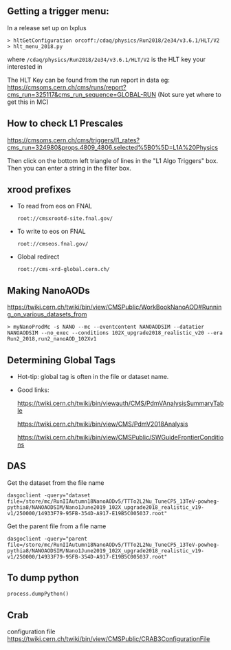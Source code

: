 ## Getting a trigger menu:

In a release set up on lxplus

```
> hltGetConfiguration orcoff:/cdaq/physics/Run2018/2e34/v3.6.1/HLT/V2 > hlt_menu_2018.py
```

where `/cdaq/physics/Run2018/2e34/v3.6.1/HLT/V2` is the HLT key your interested in

The HLT Key can be found from the run report in data
eg:
https://cmsoms.cern.ch/cms/runs/report?cms_run=325117&cms_run_sequence=GLOBAL-RUN
(Not sure yet where to get this in MC)

## How to check L1 Prescales

https://cmsoms.cern.ch/cms/triggers/l1_rates?cms_run=324980&props.4809_4806.selected%5B0%5D=L1A%20Physics

Then click on the bottom left triangle of lines in the "L1 Algo Triggers" box. Then you can enter a string in the filter box.

## xrood prefixes

- To read from eos on FNAL

   `root://cmsxrootd-site.fnal.gov/` 

- To write to eos on FNAL

   `root://cmseos.fnal.gov/` 

- Global redirect

   `root://cms-xrd-global.cern.ch/`


## Making NanoAODs

https://twiki.cern.ch/twiki/bin/view/CMSPublic/WorkBookNanoAOD#Running_on_various_datasets_from

```
> myNanoProdMc -s NANO --mc --eventcontent NANOAODSIM --datatier NANOAODSIM --no_exec --conditions 102X_upgrade2018_realistic_v20 --era Run2_2018,run2_nanoAOD_102Xv1
```

## Determining Global Tags 

  - Hot-tip: global tag is often in the file or dataset name. 

  - Good links:

      https://twiki.cern.ch/twiki/bin/viewauth/CMS/PdmVAnalysisSummaryTable
      
      https://twiki.cern.ch/twiki/bin/view/CMS/PdmV2018Analysis
      
      https://twiki.cern.ch/twiki/bin/view/CMSPublic/SWGuideFrontierConditions


## DAS

Get the dataset from the file name

```
dasgoclient -query="dataset file=/store/mc/RunIIAutumn18NanoAODv5/TTTo2L2Nu_TuneCP5_13TeV-powheg-pythia8/NANOAODSIM/Nano1June2019_102X_upgrade2018_realistic_v19-v1/250000/14933F79-95FB-354D-A917-E19B5C005037.root"
```

Get the parent file from a file name

```
dasgoclient -query="parent file=/store/mc/RunIIAutumn18NanoAODv5/TTTo2L2Nu_TuneCP5_13TeV-powheg-pythia8/NANOAODSIM/Nano1June2019_102X_upgrade2018_realistic_v19-v1/250000/14933F79-95FB-354D-A917-E19B5C005037.root"
```

## To dump python

```python
process.dumpPython() 
```

## Crab

configuration file
https://twiki.cern.ch/twiki/bin/view/CMSPublic/CRAB3ConfigurationFile